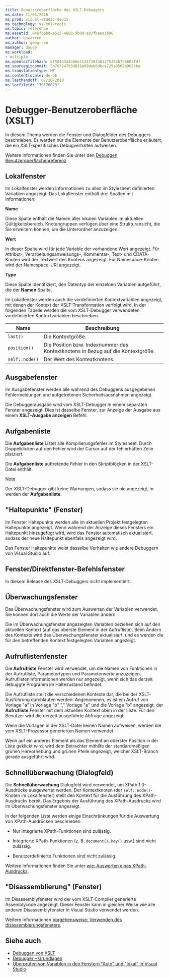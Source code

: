 ```yaml
---
title: Benutzeroberfläche des XSLT-Debuggers
ms.date: 11/04/2016
ms.prod: visual-studio-dev15
ms.technology: vs-xml-tools
ms.topic: reference
ms.assetid: 846fdabd-e5c3-4688-9b0d-a93fbeea1b96
author: gewarren
ms.author: gewarren
manager: douge
ms.workload:
- multiple
ms.openlocfilehash: df50443a4a86e1524f20fa61275364b7c6603fdf
ms.sourcegitcommit: 5b767247b3d819a99deb0dbce729a0562b9654ba
ms.translationtype: MT
ms.contentlocale: de-DE
ms.lasthandoff: 07/20/2018
ms.locfileid: "39176023"
---
```

# <a name="debugger-user-interface-xslt"></a>Debugger-Benutzeroberfläche (XSLT)

In diesem Thema werden die Fenster und Dialogfelder des Debuggers beschrieben. Es werden nur die Elemente der Benutzeroberfläche erläutert, die ein XSLT-spezifisches Debugverhalten aufweisen.

Weitere Informationen finden Sie unter den [Debuggen Benutzeroberflächenreferenz](../debugger/debugging-user-interface-reference.md).

## <a name="locals-window"></a>Lokalfenster
 Im Lokalfenster werden Informationen zu allen im Stylesheet definierten Variablen angezeigt. Das Lokalfenster enthält drei Spalten mit Informationen:

 **Name**

 Diese Spalte enthält die Namen aller lokalen Variablen im aktuellen Gültigkeitsbereich. Knotengruppen verfügen über eine Strukturansicht, die Sie erweitern können, um die Unterordner anzuzeigen.

 **Wert**

 In dieser Spalte wird für jede Variable der vorhandene Wert angezeigt. Für Attribut-, Verarbeitungsanweisungs-, Kommentar-, Text- und CDATA-Knoten wird der Textwert des Knotens angezeigt. Für Namespace-Knoten wird der Namespace-URI angezeigt.

 **Type**

 Diese Spalte identifiziert, den Datentyp der einzelnen Variablen aufgeführt, die der **Namen** Spalte.

 Im Lokalfenster werden auch die vordefinierten Kontextvariablen angezeigt, mit denen der Kontext der XSLT-Transformation verfolgt wird. In der folgenden Tabelle werden die vom XSLT-Debugger verwendeten vordefinierten Kontextvariablen beschrieben.

|Name|Beschreibung|
|----------|-----------------|
|`last()`|Die Kontextgröße.|
|`position()`|Die Position bzw. Indexnummer des Kontextknotens in Bezug auf die Kontextgröße.|
|`self::node()`|Der Wert des Kontextknotens.|

## <a name="output-window"></a>Ausgabefenster
 Im Ausgabefenster werden alle während des Debuggens ausgegebenen Fehlermeldungen und aufgetretenen Sicherheitsausnahmen angezeigt.

 Die Debuggerausgabe wird vom XSLT-Debugger in einem separaten Fenster angezeigt. Dies ist dasselbe Fenster, zur Anzeige der Ausgabe aus einem **XSLT-Ausgabe anzeigen** Befehl.

## <a name="task-list"></a>Aufgabenliste
 Die **Aufgabenliste** Listet alle Kompilierungsfehler im Stylesheet. Durch Doppelklicken auf den Fehler wird der Cursor auf der fehlerhaften Zeile platziert.

 Die **Aufgabenliste** auftretende Fehler in den Skriptblöcken in der XSLT-Datei enthält.

> [!NOTE]
> Der XSLT-Debugger gibt keine Warnungen, sodass sie nie angezeigt, in werden der **Aufgabenliste**.

## <a name="breakpoints-window"></a>"Haltepunkte" (Fenster)
 Im Fenster Haltepunkte werden alle im aktuellen Projekt festgelegten Haltepunkte angezeigt. Wenn während der Anzeige dieses Fensters ein Haltepunkt hinzugefügt wird, wird das Fenster automatisch aktualisiert, sodass der neue Haltepunkt ebenfalls angezeigt wird.

 Das Fenster Haltepunkte weist dasselbe Verhalten wie andere Debuggern von Visual Studio auf.

## <a name="command-windowimmediate-window"></a>Fenster/Direktfenster-Befehlsfenster
 In diesem Release des XSLT-Debuggers nicht implementiert.

## <a name="watch-window"></a>Überwachungsfenster
 Das Überwachungsfenster wird zum Auswerten der Variablen verwendet. Sie können dort auch die Werte der Variablen ändern.

 Die im Überwachungsfenster angezeigten Variablen beziehen sich auf den aktuellen Kontext (auf das oberste Element in der Aufrufliste). Beim Ändern des Kontexts wird das Überwachungsfenster aktualisiert, und es werden die für den betreffenden Kontext festgelegten Variablen angezeigt.

## <a name="call-stack-window"></a>Aufruflistenfenster
 Die **Aufrufliste** Fenster wird verwendet, um die Namen von Funktionen in der Aufrufliste, Parametertypen und Parameterwerte anzuzeigen. Aufruflisteninformationen werden nur angezeigt, wenn sich das derzeit debuggte Programm im Haltezustand befindet.

 Die Aufrufliste stellt die verschiedenen Kontexte dar, die bei der XSLT-Ausführung durchlaufen werden. Angenommen, es ist ein Aufruf von Vorlage "a" in Vorlage "b" "," Vorlage "a" und die Vorlage "b" angezeigt, der **Aufrufliste** Fenster mit dem aktuellen Kontext oben in der Liste. Für den Benutzer wird die derzeit ausgeführte Abfrage angezeigt.

 Wenn die Vorlagen in der XSLT-Datei keinen Namen aufweisen, werden die vom XSLT-Prozessor generierten Namen verwendet.

 Wenn auf ein anderes Element als das Element an oberster Position in der Liste geklickt wird, wird dem Betrachter mithilfe der standardmäßigen grünen Hervorhebung und grünen Pfeile angezeigt, welcher XSLT-Branch gerade ausgeführt wird.

## <a name="quickwatch-dialog-box"></a>Schnellüberwachung (Dialogfeld)
 Die **Schnellüberwachung** Dialogfeld wird verwendet, um XPath 1.0-Ausdrücke ausgewertet werden. Der Kontextknoten (der `self::node()`-Knoten im Lokalfenster) stellt den Kontext für die Ausführung des XPath-Ausdrucks bereit. Das Ergebnis der Ausführung des XPath-Ausdrucks wird im Überwachungsfenster angezeigt.

 In der folgenden Liste werden einige Einschränkungen für die Auswertung von XPath-Ausdrücken beschrieben.

-   Nur integrierte XPath-Funktionen sind zulässig.

-   Integrierte XPath-Funktionen (z. B. `document()`, `key()` usw.) sind nicht zulässig.

-   Benutzerdefinierte Funktionen sind nicht zulässig.

Weitere Informationen finden Sie unter [wie: Auswerten eines XPath-Ausdrucks](../xml-tools/how-to-evaluate-an-xpath-expression.md).

## <a name="disassembly-window"></a>"Disassemblierung" (Fenster)
 Im Disassemblyfenster wird der vom XSLT-Compiler generierte Assemblycode angezeigt. Dieser Fenster kann in gleicher Weise wie alle anderen Disassemblyfenster in Visual Studio verwendet werden.

 Weitere Informationen [Vorgehensweise: Verwenden des disassembierungsfensters](../debugger/how-to-use-the-disassembly-window.md).

## <a name="see-also"></a>Siehe auch

- [Debuggen von XSLT](../xml-tools/debugging-xslt.md)
- [Debugger – Grundlagen](../debugger/getting-started-with-the-debugger.md)
- [Überprüfen von Variablen in den Fenstern "Auto" und "lokal" in Visual Studio](../debugger/autos-and-locals-windows.md)